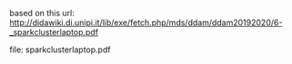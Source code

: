 
based on this url: http://didawiki.di.unipi.it/lib/exe/fetch.php/mds/ddam/ddam20192020/6-_sparkclusterlaptop.pdf

file: sparkclusterlaptop.pdf


